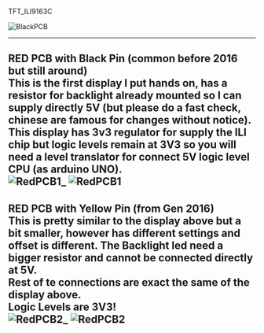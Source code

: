TFT_ILI9163C



![BlackPCB](https://github.com/sumotoy/TFT_ILI9163C/blob/Docs/images/ILI9163C_blackPCB.png)

-------------------------------------------------------------------------------------------
RED PCB with Black Pin (common before 2016 but still around)<br>
This is the first display I put hands on, has a resistor for backlight already mounted so I can supply directly 5V (but please do a fast check, chinese are famous for changes without notice). This display has 3v3 regulator for supply the ILI chip but logic levels remain at 3V3 so you will need a level translator for connect 5V logic level CPU (as arduino UNO).<br>
![RedPCB1_](https://github.com/sumotoy/TFT_ILI9163C/blob/Docs/images/ored.jpg)
![RedPCB1](https://github.com/sumotoy/TFT_ILI9163C/blob/Docs/images/ILI9163C_blackPin.png)
-------------------------------------------------------------------------------------------
RED PCB with Yellow Pin (from Gen 2016)<br>
This is pretty similar to the display above but a bit smaller, however has different settings and offset is different. The Backlight led need a bigger resistor and cannot be connected directly at 5V.<br>
Rest of te connections are exact the same of the display above.<br>
Logic Levels are 3V3!<br>
![RedPCB2_](https://github.com/sumotoy/TFT_ILI9163C/blob/Docs/images/yell.JPG)
![RedPCB2](https://github.com/sumotoy/TFT_ILI9163C/blob/Docs/images/ILI9163C_yellowPin.png)
-------------------------------------------------------------------------------------------
